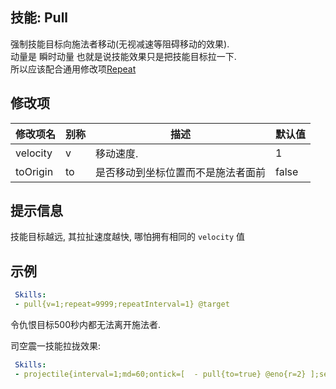 技能: Pull
--------------------------

强制技能目标向施法者移动(无视减速等阻碍移动的效果).  
动量是 瞬时动量 也就是说技能效果只是把技能目标拉一下.  
所以应该配合通用修改项[Repeat](技能/列表/Repeat)

修改项
----------

| 修改项名 | 别称    | 描述                                                                                                    | 默认值 |
|-----------|------------|----------------------------------------------------------------------------------------------------------------|---------------|
| velocity  | v       | 移动速度.                                          | 1             |
| toOrigin  | to      | 是否移动到坐标位置而不是施法者面前 | false         |

提示信息
------

技能目标越远, 其拉扯速度越快, 哪怕拥有相同的 `velocity` 值

示例
--------

```yaml
 Skills:
 - pull{v=1;repeat=9999;repeatInterval=1} @target
```

令仇恨目标500秒内都无法离开施法者.  

司空震一技能拉拢效果:
```yaml
 Skills:
 - projectile{interval=1;md=60;ontick=[  - pull{to=true} @eno{r=2} ];se=false;sb=false} @forward{f=999;pitch=0}
```


